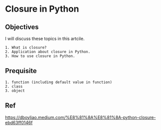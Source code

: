 # Closure in Python
## Objectives
I will discuss these topics in this artcile.

    1. What is closure?
    2. Application about closure in Python.
    3. How to use closure in Python.

## Prequisite
    
    1. function (including default value in function)
    2. class
    3. object

## Ref

https://dboyliao.medium.com/%E8%81%8A%E8%81%8A-python-closure-ebd63ff0146f
